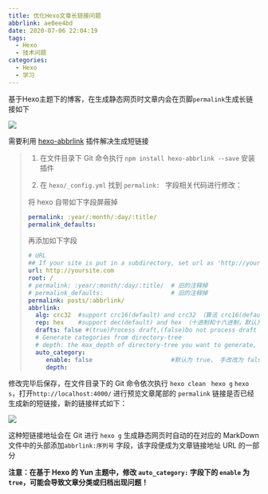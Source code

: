 ```yaml
---
title: 优化Hexo文章长链接问题
abbrlink: ae0ee4bd
date: 2020-07-06 22:04:19
tags:
  - Hexo
  - 技术问题
categories:
  - Hexo
  - 学习
---
```


基于Hexo主题下的博客，在生成静态网页时文章内会在页脚`permalink`生成长链接如下

![](https://cdn.jsdelivr.net/gh/cyzhangwenbo/image/learn/changlianjie.png)

需要利用 [hexo-abbrlink](https://github.com/rozbo/hexo-abbrlink) 插件解决生成短链接

> 1. 在文件目录下 Git 命令执行 `npm install hexo-abbrlink --save` 安装插件
>
> 2. 在 `hexo/_config.yml` 找到 `permalink: ` 字段相关代码进行修改：
>
> 将 hexo 自带如下字段屏蔽掉
>
> ```yaml
> permalink: :year/:month/:day/:title/
> permalink_defaults:
> ```
>
> 再添加如下字段
>
> ```yaml
> # URL
> ## If your site is put in a subdirectory, set url as 'http://yoursite.com/child' and root as '/child/'
> url: http://yoursite.com
> root: /
> # permalink: :year/:month/:day/:title/  # 旧的注释掉
> # permalink_defaults:                   # 旧的注释掉
> permalink: posts/:abbrlink/
> abbrlink:
>   alg: crc32  #support crc16(default) and crc32 （算法 crc16(default) and crc32，默认为crc16）
>   rep: hex    #support dec(default) and hex （十进制和十六进制，默认为十进制）
>   drafts: false #(true)Process draft,(false)Do not process draft
>   # Generate categories from directory-tree
>   # depth: the max_depth of directory-tree you want to generate, should > 0
>   auto_category:
>      enable: false                      #默认为 true， 手改改为 false
>      depth: 
> ```

修改完毕后保存，在文件目录下的 Git 命令依次执行 `hexo clean ` `hexo g` `hexo s`，打开`http://localhost:4000/` 进行预览文章尾部的 `permalink` 链接是否已经生成新的短链接，新的链接样式如下：

![](https://cdn.jsdelivr.net/gh/cyzhangwenbo/image/learn/duanlianjie.png)

这种短链接地址会在 Git 进行 `hexo g` 生成静态网页时自动的在对应的 MarkDown 文件中的头部添加`abbrlink:序列号` 字段，该字段便成为文章链接地址 URL 的一部分

**注意：在基于 Hexo 的 Yun 主题中，修改 `auto_category:` 字段下的 `enable` 为 `true`，可能会导致文章分类或归档出现问题！**

